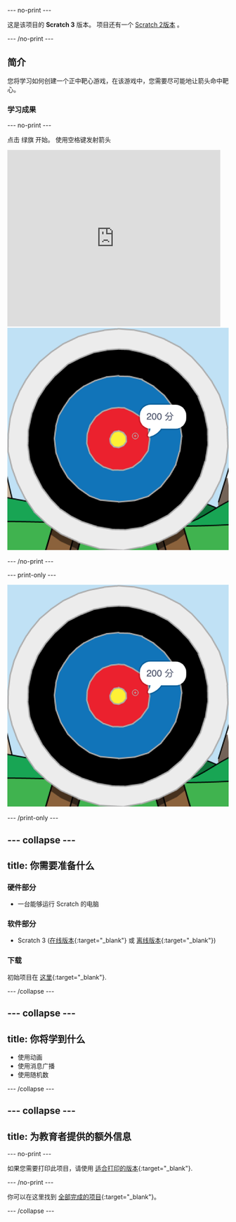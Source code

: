 --- no-print ---

这是该项目的 **Scratch 3** 版本。 项目还有一个 [Scratch 2版本](https://projects.raspberrypi.org/en/projects/archery-scratch2) 。

--- /no-print ---

## 简介

您将学习如何创建一个正中靶心游戏，在该游戏中，您需要尽可能地让箭头命中靶心。

### 学习成果

--- no-print ---

点击 绿旗 开始。 使用空格键发射箭头

<div class="scratch-preview">
  <iframe allowtransparency="true" width="485" height="402" src="https://scratch.mit.edu/projects/embed/382479913/?autostart=false" frameborder="0" scrolling="no"></iframe>
  <img src="images/archery-final.png">
</div>

--- /no-print ---

--- print-only ---

![完成的项目](images/archery-final.png)

--- /print-only ---

--- collapse ---
---
title: 你需要准备什么
---
### 硬件部分

+ 一台能够运行 Scratch 的电脑

### 软件部分

+ Scratch 3 ([在线版本](http://rpf.io/scratchon){:target="_blank"} 或 [离线版本](http://rpf.io/scratchoff){:target="_blank"})

### 下载

初始项目在 [这里](http://rpf.io/p/zh-CN/archery-go){:target="_blank"}.

--- /collapse ---

--- collapse ---
---
title: 你将学到什么
---
+ 使用动画 
+ 使用消息广播
+ 使用随机数

--- /collapse ---

--- collapse ---
---
title: 为教育者提供的额外信息
---
--- no-print ---

如果您需要打印此项目，请使用 [适合打印的版本](https://projects.raspberrypi.org/zh-CN/projects/archery/print){:target="_blank"}.

--- /no-print ---

你可以在这里找到 [全部完成的项目](http://rpf.io/p/zh-CN/archery-get){:target="_blank"}。

--- /collapse ---